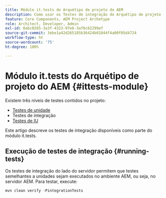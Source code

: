 ```yaml
---
title: Módulo it.tests do Arquétipo de projeto do AEM
description: Como usar os Testes de integração do Arquétipo de projeto do AEM
feature: Core Components, AEM Project Archetype
role: Architect, Developer, Admin
exl-id: 0abc0265-3a3f-4323-97e6-3af0c62299ef
source-git-commit: 3ebe1a42d265185b36424b01844f4a00f05d4724
workflow-type: ht
source-wordcount: '75'
ht-degree: 100%

---
```


# Módulo it.tests do Arquétipo de projeto do AEM {#ittests-module}

Existem três níveis de testes contidos no projeto:

* [Testes de unidade](core.md#unit-tests)
* Testes de integração
* [Testes de IU](uitests.md)

Este artigo descreve os testes de integração disponíveis como parte do módulo it.tests.

## Execução de testes de integração {#running-tests}

Os testes de integração do lado do servidor permitem que testes semelhantes a unidades sejam executados no ambiente AEM, ou seja, no servidor AEM. Para testar, execute:

```
mvn clean verify -PintegrationTests
```
